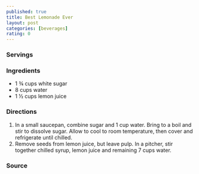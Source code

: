 ```yaml
---
published: true
title: Best Lemonade Ever
layout: post
categories: [beverages]
rating: 0
---
```

### Servings


### Ingredients
- 1 ¾ cups white sugar
- 8 cups water
- 1 ½ cups lemon juice

### Directions
1. In a small saucepan, combine sugar and 1 cup water.  Bring to a boil and stir to dissolve sugar.  Allow to cool to room temperature, then cover and refrigerate until chilled.
2. Remove seeds from lemon juice, but leave pulp.  In a pitcher, stir together chilled syrup, lemon juice and remaining 7 cups water.

### Source

